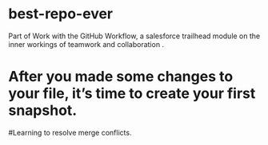 # best-repo-ever
 Part of Work with the GitHub Workflow, a salesforce trailhead module on the inner workings of teamwork and collaboration .
# After you made some changes to your file, it’s time to create your first snapshot. 
#Learning to resolve merge conflicts.